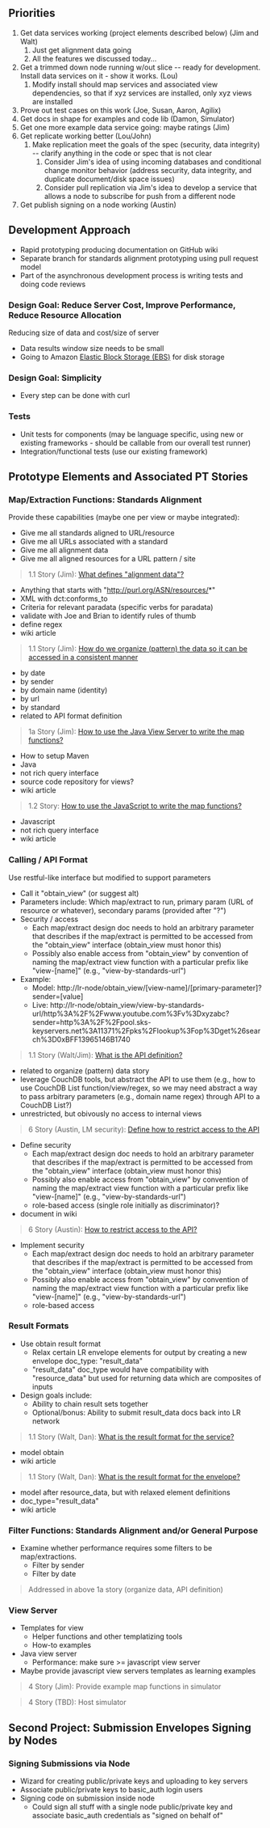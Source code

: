 ## Priorities

1. Get data services working (project elements described below) (Jim and Walt)
   1. Just get alignment data going
   1. All the features we discussed today...
1. Get a trimmed down node running w/out slice -- ready for development. Install data services on it - show it works. (Lou)
   1. Modify install should map services and associated view dependencies, so that if xyz services are installed, only xyz views are installed
1. Prove out test cases on this work (Joe, Susan, Aaron, Agilix)
1. Get docs in shape for examples and code lib (Damon, Simulator)
1. Get one more example data service going: maybe ratings (Jim)
1. Get replicate working better (Lou/John)
   1. Make replication meet the goals of the spec (security, data integrity) -- clarify anything in the code or spec that is not clear
      1. Consider Jim's idea of using incoming databases and conditional change monitor behavior (address security, data integrity, and duplicate document/disk space issues)
      1. Consider pull replication via Jim's idea to develop a service that allows a node to subscribe for push from a different node
1. Get publish signing on a node working (Austin)

## Development Approach

* Rapid prototyping producing documentation on GitHub wiki
* Separate branch for standards alignment prototyping using pull request model
* Part of the asynchronous development process is writing tests and doing code reviews

### Design Goal: Reduce Server Cost, Improve Performance, Reduce Resource Allocation

Reducing size of data and cost/size of server

* Data results window size needs to be small
* Going to Amazon [Elastic Block Storage (EBS)](http://aws.amazon.com/ebs/) for disk storage

### Design Goal: Simplicity

* Every step can be done with curl

### Tests

* Unit tests for components (may be language specific, using new or existing frameworks - should be callable from our overall test runner)
* Integration/functional tests (use our existing framework)

## Prototype Elements and Associated PT Stories

### Map/Extraction Functions: Standards Alignment

Provide these capabilities (maybe one per view or maybe integrated):

* Give me all standards aligned to URL/resource
* Give me all URLs associated with a standard
* Give me all alignment data
* Give me all aligned resources for a URL pattern / site

> 1.1 Story (Jim): [What defines "alignment data"?](https://www.pivotaltracker.com/story/show/24774751)

* Anything that starts with "http://purl.org/ASN/resources/*"
* XML with dct:conforms_to
* Criteria for relevant paradata (specific verbs for paradata)
* validate with Joe and Brian to identify rules of thumb
* define regex
* wiki article

> 1.1 Story (Jim): [How do we organize (pattern) the data so it can be accessed in a consistent manner](https://www.pivotaltracker.com/story/show/24785323)

* by date
* by sender
* by domain name (identity)
* by url
* by standard
* related to API format definition

> 1a Story (Jim): [How to use the Java View Server to write the map functions?](https://www.pivotaltracker.com/story/show/24785651)

* How to setup Maven
* Java
* not rich query interface
* source code repository for views?
* wiki article

> 1.2 Story: [How to use the JavaScript to write the map functions?](https://www.pivotaltracker.com/story/show/24785905)

* Javascript
* not rich query interface
* wiki article

### Calling / API Format

Use restful-like interface but modified to support parameters

* Call it "obtain_view" (or suggest alt)
* Parameters include: Which map/extract to run, primary param (URL of resource or whatever), secondary params (provided after "?")
* Security / access
   * Each map/extract design doc needs to hold an arbitrary parameter that describes if the map/extract is permitted to be accessed from the "obtain_view" interface (obtain_view must honor this)
   * Possibly also enable access from "obtain_view" by convention of naming the map/extract view function with a particular prefix like "view-[name]" (e.g., "view-by-standards-url")
* Example:
   * Model: http://lr-node/obtain_view/[view-name]/[primary-parameter]?sender=[value]
   * Live: http://lr-node/obtain_view/view-by-standards-url/http%3A%2F%2Fwww.youtube.com%3Fv%3Dxyzabc?sender=http%3A%2F%2Fpool.sks-keyservers.net%3A11371%2Fpks%2Flookup%3Fop%3Dget%26search%3D0xBFF13965146B1740

> 1.1 Story (Walt/Jim): [What is the API definition?](https://www.pivotaltracker.com/story/show/24775061)

* related to organize (pattern) data story
* leverage CouchDB tools, but abstract the API to use them (e.g., how to use CouchDB List function/view/regex, so we may need abstract a way to pass arbitrary parameters (e.g., domain name regex) through API to a CouchDB List?)
* unrestricted, but obivously no access to internal views

> 6 Story (Austin, LM security): [Define how to restrict access to the API](https://www.pivotaltracker.com/story/show/24786655)

* Define security
   * Each map/extract design doc needs to hold an arbitrary parameter that describes if the map/extract is permitted to be accessed from the "obtain_view" interface (obtain_view must honor this)
   * Possibly also enable access from "obtain_view" by convention of naming the map/extract view function with a particular prefix like "view-[name]" (e.g., "view-by-standards-url")
   * role-based access (single role initially as discriminator)?
* document in wiki

> 6 Story (Austin): [How to restrict access to the API?](https://www.pivotaltracker.com/story/show/24786785)

* Implement security
   * Each map/extract design doc needs to hold an arbitrary parameter that describes if the map/extract is permitted to be accessed from the "obtain_view" interface (obtain_view must honor this)
   * Possibly also enable access from "obtain_view" by convention of naming the map/extract view function with a particular prefix like "view-[name]" (e.g., "view-by-standards-url")
   * role-based access

### Result Formats

* Use obtain result format
   * Relax certain LR envelope elements for output by creating a new envelope doc_type: "result_data"
   * "result_data" doc_type would have compatibility with "resource_data" but used for returning data which are composites of inputs
* Design goals include:
   * Ability to chain result sets together
   * Optional/bonus: Ability to submit result_data docs back into LR network

> 1.1 Story (Walt, Dan): [What is the result format for the service?](https://www.pivotaltracker.com/story/show/24774765)

* model obtain
* wiki article 

> 1.1 Story (Walt, Dan): [What is the result format for the envelope?](https://www.pivotaltracker.com/story/show/24774019)

* model after resource_data, but with relaxed element definitions
* doc_type="result_data"
* wiki article

### Filter Functions: Standards Alignment and/or General Purpose

* Examine whether performance requires some filters to be map/extractions.
   * Filter by sender
   * Filter by date

> Addressed in above 1a story (organize data, API definition)

### View Server

* Templates for view
   * Helper functions and other templatizing tools
   * How-to examples
* Java view server
   * Performance: make sure >= javascript view server
* Maybe provide javascript view servers templates as learning examples

> 4 Story (Jim): Provide example map functions in simulator

> 4 Story (TBD): Host simulator

## Second Project: Submission Envelopes Signing by Nodes

### Signing Submissions via Node

* Wizard for creating public/private keys and uploading to key servers
* Associate public/private keys to basic_auth login users
* Signing code on submission inside node
   * Could sign all stuff with a single node public/private key and associate basic_auth credentials as "signed on behalf of"